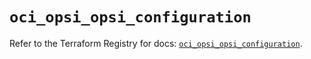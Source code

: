 # `oci_opsi_opsi_configuration`

Refer to the Terraform Registry for docs: [`oci_opsi_opsi_configuration`](https://registry.terraform.io/providers/oracle/oci/6.18.0/docs/resources/opsi_opsi_configuration).
